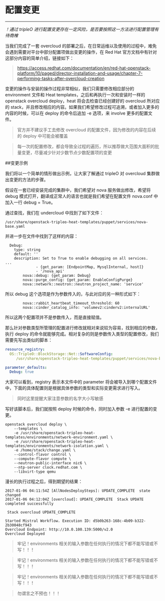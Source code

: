 # 配置变更

---

_！通过 tripleO 进行配置变更存在一定风险，是否要按照这一方法进行配置管理有待商榷_

当我们完成了一套 overcloud 的部署之后，在日常运维以及使用的过程中，难免会遇到需要对平台中部分配置项做出变更的操作，在 Red Hat 官方文档中有针对这部分内容的简单介绍，链接如下：

> https://access.redhat.com/documentation/en/red-hat-openstack-platform/10/paged/director-installation-and-usage/chapter-7-performing-tasks-after-overcloud-creation

变更的操作与安装的操作过程非常相似，我们只需要修改相应部分的 environment 文件和 Heat templates，之后和再执行一次和安装时一样的 openstack overcloud deploy，heat 将会去检查已经创建好的 overcloud 所对应的 stack，并且修改相应的内容。如果我们希望修改过程可追溯，或者加入更多的内容的时候，可以在 deploy 的命令后追加 -e 选项，来 involve 更多的配置文件。

> 官方并不建议手工去修改 overcloud 的配置文件，因为修改的内容在后续的 deploy 中可能会被覆盖

> 每一次的配置修改，都会导致全过程的遍历，所以推荐做大范围大面积的批量变更，尽量减少针对少数节点少数配置项的变更

##变更示例

我们将以一个简单的情形做出示例，让大家了解通过 tripleO 对 overcloud 集群做出变更的方法的步骤。

假设在一套已经安装完成的集群中，我们希望对 nova 服务做出修改，希望将 debug 模式打开，翻译成正常人的语言也就是我们希望在配置文件 nova.conf 中加入一行 debug = True。

通过查找，我们在 undercloud 中找到了如下文件：

```shell
/usr/share/openstack-tripleo-heat-templates/puppet/services/nova-base.yaml
```

并进一步在文件中找到了这样的内容：

```shell
  Debug:
    type: string
    default: ''
    description: Set to True to enable debugging on all services.
...
              - {get_param: [EndpointMap, MysqlInternal, host]}
              - '/nova_api'
        nova::debug: {get_param: Debug}
        nova::purge_config: {get_param: EnableConfigPurge}
        nova::network::neutron::neutron_project_name: 'service'

```

所以 debug 这个选项是作为参数传入的，与此对应的另一种形式如下：

```shell
        nova::rabbit_heartbeat_timeout_threshold: 60
        nova::cinder_catalog_info: 'volumev2:cinderv2:internalURL'
```

所以这两个配置项并不是参数传入，而是直接赋值。

那么针对参数类型所管理的配置进行修改就相对来说较为容易，找到相应的参数，执行 deploy 的命令就能够完成。相对复杂的则是参数传入类型的配置修改，我们需要先写出类似的脚本：

```yaml
resource_registry:
  OS::TripleO::BlockStorage::Net::SoftwareConfig:
     /usr/share/openstack-tripleo-heat-templates/puppet/services/nova-base.yaml

parameter_defaults:
  Debug: true
```

大家可以看到，registry 表示本文件中的 parameter 将会被导入到哪个配置文件中，下面的具体配置则是根据具体参数的类型和实际变更需求进行写入。

>同时这里提醒大家注意参数的名字大小写敏感

写好该脚本后，我们就按照 deploy 时候的命令，同时加入参数 -e 进行配置的变更。

```shell
openstack overcloud deploy \
    --templates \
    -e /usr/share/openstack-tripleo-heat-templates/environments/network-environment.yaml \
    -e /usr/share/openstack-tripleo-heat-templates/environments/network-isolation.yaml \
    -e /home/stack/change.yaml \
    --control-flavor control \
    --compute-flavor compute \
    --neutron-public-interface nic6 \
    --ntp-server clock.redhat.com \
    --libvirt-type qemu
```

漫长的执行过程之后，得到期望的结果：

```shell
2017-01-06 04:11:54Z [AllNodesDeploySteps]: UPDATE_COMPLETE  state changed
2017-01-06 04:12:04Z [overcloud]: UPDATE_COMPLETE  Stack UPDATE completed successfully

 Stack overcloud UPDATE_COMPLETE 

Started Mistral Workflow. Execution ID: d5b0b263-168c-4b09-b322-2b30048cf943
Overcloud Endpoint: http://10.0.100.139:5000/v2.0
Overcloud Deployed

```

> 牢记！environments 相关的输入参数在任何执行的情况下都不能写错或不写！！！

> 牢记！environments 相关的输入参数在任何执行的情况下都不能写错或不写！！！

> 牢记！environments 相关的输入参数在任何执行的情况下都不能写错或不写！！！

> 勿谓言之不预也！！！
